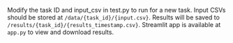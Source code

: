 Modify the task ID and input_csv in test.py to run for a new task.
Input CSVs should be stored at `/data/{task_id}/{input.csv}`.
Results will be saved to `/results/{task_id}/{results_timestamp.csv}`.
Streamlit app is available at `app.py` to view and download results.